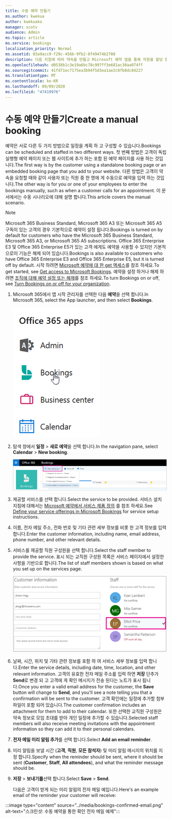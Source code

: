 ```yaml
---
title: 수동 예약 만들기
ms.author: kwekua
author: kwekuako
manager: scotv
audience: Admin
ms.topic: article
ms.service: bookings
localization_priority: Normal
ms.assetid: 03a9acc9-f29c-456b-9fb2-0f49474b2708
description: 다음 지침에 따라 약속을 만들고 Microsoft 예약 앱을 통해 직원을 할당 합니다.
ms.openlocfilehash: d0538b1c3e19a6bc78c997ff3e681ac30aa074ff
ms.sourcegitcommit: 41fd71ec7175ea3b94f5d3ea1ae2c8fb8dc84227
ms.translationtype: MT
ms.contentlocale: ko-KR
ms.lasthandoff: 09/09/2020
ms.locfileid: "47419976"
---
```

# <a name="create-a-manual-booking"></a><span data-ttu-id="b14ab-103">수동 예약 만들기</span><span class="sxs-lookup"><span data-stu-id="b14ab-103">Create a manual booking</span></span>

<span data-ttu-id="b14ab-104">예약은 서로 다른 두 가지 방법으로 일정을 계획 하 고 구성할 수 있습니다.</span><span class="sxs-lookup"><span data-stu-id="b14ab-104">Bookings can be scheduled and staffed in two different ways.</span></span> <span data-ttu-id="b14ab-105">첫 번째 방법은 고객이 독립 실행형 예약 페이지 또는 웹 사이트에 추가 하는 포함 된 예약 페이지를 사용 하는 것입니다.</span><span class="sxs-lookup"><span data-stu-id="b14ab-105">The first way is by the customer using a standalone booking page or an embedded booking page that you add to your website.</span></span> <span data-ttu-id="b14ab-106">다른 방법은 고객이 약속을 요청할 때와 같이 사용자 또는 직원 중 한 명에 게 수동으로 예약을 입력 하는 것입니다.</span><span class="sxs-lookup"><span data-stu-id="b14ab-106">The other way is for you or one of your employees to enter the bookings manually, such as when a customer calls for an appointment.</span></span> <span data-ttu-id="b14ab-107">이 문서에서는 수동 시나리오에 대해 설명 합니다.</span><span class="sxs-lookup"><span data-stu-id="b14ab-107">This article covers the manual scenario.</span></span>

> [!NOTE]
> <span data-ttu-id="b14ab-108">Microsoft 365 Business Standard, Microsoft 365 A3 또는 Microsoft 365 A5 구독이 있는 고객의 경우 기본적으로 예약이 설정 됩니다.</span><span class="sxs-lookup"><span data-stu-id="b14ab-108">Bookings is turned on by default for customers who have the Microsoft 365 Business Standard, Microsoft 365 A3, or Microsoft 365 A5 subscriptions.</span></span> <span data-ttu-id="b14ab-109">Office 365 Enterprise E3 및 Office 365 Enterprise E5가 있는 고객 에게도 예약을 사용할 수 있지만 기본적으로이 기능은 해제 되어 있습니다.</span><span class="sxs-lookup"><span data-stu-id="b14ab-109">Bookings is also available to customers who have Office 365 Enterprise E3 and Office 365 Enterprise E5, but it is turned off by default.</span></span> <span data-ttu-id="b14ab-110">시작 하려면 [Microsoft 예약에 대 한 get 액세스](get-access.md)를 참조 하세요.</span><span class="sxs-lookup"><span data-stu-id="b14ab-110">To get started, see [Get access to Microsoft Bookings](get-access.md).</span></span> <span data-ttu-id="b14ab-111">예약을 설정 하거나 해제 하려면 [조직에 대해 예약 설정 또는 해제](turn-bookings-on-or-off.md)를 참조 하세요.</span><span class="sxs-lookup"><span data-stu-id="b14ab-111">To turn Bookings on or off, see [Turn Bookings on or off for your organization](turn-bookings-on-or-off.md).</span></span>

1. <span data-ttu-id="b14ab-112">Microsoft 365에서 앱 시작 관리자를 선택한 다음 **예약**을 선택 합니다.</span><span class="sxs-lookup"><span data-stu-id="b14ab-112">In Microsoft 365, select the App launcher, and then select **Bookings**.</span></span>

   ![앱 시작 관리자의 예약 이미지](../media/bookings-applauncher.png)

1. <span data-ttu-id="b14ab-114">탐색 창에서 **일정** \> **새로 예약**을 선택 합니다.</span><span class="sxs-lookup"><span data-stu-id="b14ab-114">In the navigation pane, select **Calendar** \> **New booking**.</span></span>

   ![새 예약 UI 이미지](../media/bookings-newbooking.png)

1. <span data-ttu-id="b14ab-116">제공할 서비스를 선택 합니다.</span><span class="sxs-lookup"><span data-stu-id="b14ab-116">Select the service to be provided.</span></span> <span data-ttu-id="b14ab-117">서비스 설치 지침에 대해서는 [Microsoft 예약에서 서비스 제품 정의](define-service-offerings.md) 를 참조 하세요.</span><span class="sxs-lookup"><span data-stu-id="b14ab-117">See [Define your service offerings in Microsoft Bookings](define-service-offerings.md) for service setup instructions.</span></span>

1. <span data-ttu-id="b14ab-118">이름, 전자 메일 주소, 전화 번호 및 기타 관련 세부 정보를 비롯 한 고객 정보를 입력 합니다.</span><span class="sxs-lookup"><span data-stu-id="b14ab-118">Enter the customer information, including name, email address, phone number, and other relevant details.</span></span>

1. <span data-ttu-id="b14ab-119">서비스를 제공할 직원 구성원을 선택 합니다.</span><span class="sxs-lookup"><span data-stu-id="b14ab-119">Select the staff member to provide the service.</span></span> <span data-ttu-id="b14ab-120">표시 되는 교직원 구성원 목록은 서비스 페이지에서 설정한 사항을 기반으로 합니다.</span><span class="sxs-lookup"><span data-stu-id="b14ab-120">The list of staff members shown is based on what you set up on the services page.</span></span>

   ![직원 목록 UI 이미지](../media/bookings-staff-list.png)

1. <span data-ttu-id="b14ab-122">날짜, 시간, 위치 및 기타 관련 정보를 포함 하 여 서비스 세부 정보를 입력 합니다.</span><span class="sxs-lookup"><span data-stu-id="b14ab-122">Enter the service details, including date, time, location, and other relevant information.</span></span> <span data-ttu-id="b14ab-123">고객의 유효한 전자 메일 주소를 입력 하면 **저장** 단추가 **Send**로 변경 되 고 고객에 게 확인 메시지가 전송 된다는 노트가 표시 됩니다.</span><span class="sxs-lookup"><span data-stu-id="b14ab-123">Once you enter a valid email address for the customer, the **Save** button will change to **Send**, and you'll see a note telling you that a confirmation will be sent to the customer.</span></span> <span data-ttu-id="b14ab-124">고객 확인에는 일정에 추가할 첨부 파일이 포함 되어 있습니다.</span><span class="sxs-lookup"><span data-stu-id="b14ab-124">The customer confirmation includes an attachment for them to add to their calendar.</span></span> <span data-ttu-id="b14ab-125">또한 선택한 교직원 구성원은 약속 정보로 모임 초대를 받아 개인 일정에 추가할 수 있습니다.</span><span class="sxs-lookup"><span data-stu-id="b14ab-125">Selected staff members will also receive meeting invitations with the appointment information so they can add it to their personal calendars.</span></span>

1. <span data-ttu-id="b14ab-126">**전자 메일 미리 알림 추가**를 선택 합니다.</span><span class="sxs-lookup"><span data-stu-id="b14ab-126">Select **Add an email reminder**.</span></span>

1. <span data-ttu-id="b14ab-127">미리 알림을 보낼 시간 (**고객**, **직원**, **모든 참석자**) 및 미리 알림 메시지의 위치를 지정 합니다.</span><span class="sxs-lookup"><span data-stu-id="b14ab-127">Specify when the reminder should be sent, where it should be sent (**Customer**, **Staff**, **All attendees**), and what the reminder message should be.</span></span>

1. <span data-ttu-id="b14ab-128">**저장** \> **보내기를**선택 합니다.</span><span class="sxs-lookup"><span data-stu-id="b14ab-128">Select **Save** \> **Send**.</span></span>

   <span data-ttu-id="b14ab-129">다음은 고객이 받게 되는 미리 알림의 전자 메일 예입니다.</span><span class="sxs-lookup"><span data-stu-id="b14ab-129">Here's an example email of the reminder your customer will receive:</span></span>

:::image type="content" source="../media/bookings-confirmed-email.png" alt-text="스크린샷: 수동 예약을 통한 확인 전자 메일 예제":::